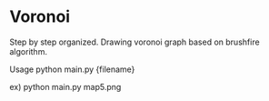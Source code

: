 # Voronoi
Step by step organized. Drawing voronoi graph based on brushfire algorithm. 

Usage python main.py {filename}

  ex) python main.py map5.png
